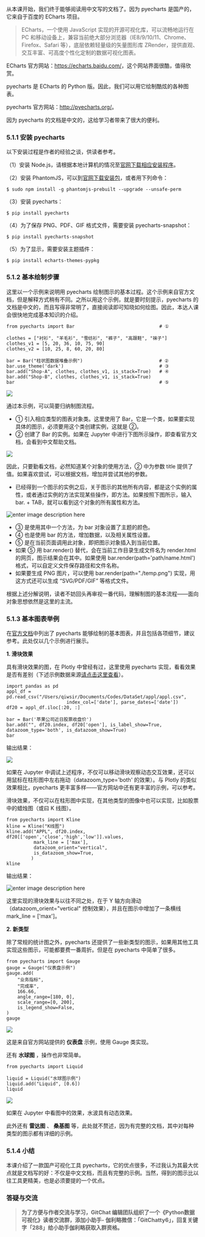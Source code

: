 从本课开始，我们终于能够阅读用中文写的文档了。因为 pyecharts 是国产的，它来自于百度的 ECharts 项目。

> ECharts，一个使用 JavaScript 实现的开源可视化库，可以流畅地运行在 PC
> 和移动设备上，兼容当前绝大部分浏览器（IE8/9/10/11、Chrome、Firefox、Safari 等），底层依赖轻量级的矢量图形库
> ZRender，提供直观、交互丰富、可高度个性化定制的数据可视化图表。

ECharts 官方网站：<https://echarts.baidu.com/>，这个网站界面很酷，值得欣赏。

pyecharts 是 ECharts 的 Python 版。因此，我们可以用它绘制酷炫的各种图表。

pyecharts 官方网站：<http://pyecharts.org/>。

因为 pyecharts 的文档是中文的，这给学习者带来了很大的便利。

### 5.1.1 安装 pyecharts

以下安装过程是作者的经验之谈，供读者参考。

（1）安装 Node.js，请根据本地计算机的情况至[官网下载相应安装程序](https://nodejs.org/en/download/)。

（2）安装 PhantomJS，可以到[官网下载安装包](http://phantomjs.org/download.html)，或者用下列命令：

    
    
    $ sudo npm install -g phantomjs-prebuilt --upgrade --unsafe-perm
    

（3）安装 pyecharts：

    
    
    $ pip install pyecharts
    

（4）为了保存 PNG、PDF、GIF 格式文件，需要安装 pyecharts-snapshot：

    
    
    $ pip install pyecharts-snapshot
    

（5）为了显示，需要安装主题插件：

    
    
    $ pip install echarts-themes-pypkg
    

### 5.1.2 基本绘制步骤

这里以一个示例来说明用 pyecharts
绘制图示的基本过程。这个示例来自官方文档，但是解释方式稍有不同。之所以用这个示例，就是要时刻提示，pyecharts
的文档是中文的，而且写得非常明了，直接阅读即可知晓如何绘图。因此，本达人课会很快地完成基本知识的介绍。

    
    
    from pyecharts import Bar                               # ①
    
    clothes = ["衬衫", "羊毛衫", "雪纺衫", "裤子", "高跟鞋", "袜子"]
    clothes_v1 = [5, 20, 36, 10, 75, 90]
    clothes_v2 = [10, 25, 8, 60, 20, 80]
    
    bar = Bar("柱状图数据堆叠示例")                            # ②
    bar.use_theme('dark')                                   # ③
    bar.add("Shop-A", clothes, clothes_v1, is_stack=True)   # ④
    bar.add("Shop-B", clothes, clothes_v1, is_stack=True)   
    bar                                                     # ⑤
    

![](https://images.gitbook.cn/25c5c380-495b-11e9-9675-055a4c4b91fa)

通过本示例，可以简要归纳制图流程。

  * ① 引入相应类型的图表对象类。这里使用了 Bar，它是一个类，如果要实现具体的图示，必须要用这个类创建实例，这就是 ②。
  * ② 创建了 Bar 的实例。如果在 Jupyter 中进行下图所示操作，即查看官方文档，会看到中文帮助文档。

![](https://images.gitbook.cn/4d686690-495b-11e9-9675-055a4c4b91fa)

因此，只要勤看文档，必然知道某个对象的使用方法，② 中为参数 title 提供了值。如果喜欢尝试，可以根据文档，增加并尝试其他的参数。

  * 已经得到一个图示的实例之后，关于图示的其他所有内容，都是这个实例的属性，或者通过实例的方法实现某些操作，即方法。如果按照下图所示，输入 bar. + TAB，就可以看到这个对象的所有属性和方法。

![enter image description
here](https://images.gitbook.cn/1cbffbb0-4961-11e9-9f9a-07ff224f37b2)

  * ③ 是使用其中一个方法，为 bar 对象设置了主题的颜色。
  * ④ 也是使用 bar 的方法，增加数据，以及相关属性设置。
  * ⑤ 是在当前页面调用此对象，即把图示对象插入到当前位置。
  * 如果 ⑤ 用 bar.render() 替代，会在当前工作目录生成文件名为 render.html 的网页，图示结果会在其中。如果使用 bar.render(path='path/name.html') 格式，可以自定义文件保存路径和文件名称。
  * 如果要生成 PNG 图片，可以使用 bar.render(path="./temp.png") 实现，用这方式还可以生成 “SVG/PDF/GIF” 等格式文件。

根据上述分解说明，读者不妨回头再审视一番代码，理解制图的基本流程——面向对象思想依然是这里的主流。

### 5.1.3 基本图表举例

在[官方文档](http://pyecharts.org/#/zh-cn/charts_base)中列出了 pyecharts
能够绘制的基本图表，并且包括各项细节，建议参考。此处仅以几个示例进行展示。

**1\. 滑块效果**

具有滑块效果的图，在 Plotly 中曾经有过，这里使用 pyecharts
实现，看看效果是否有差别（下述示例数据来源[请点击这里查看](https://github.com/qiwsir/DataSet/tree/master/appl%EF%BC%89%E3%80%82)）。

    
    
    import pandas as pd
    appl_df = pd.read_csv("/Users/qiwsir/Documents/Codes/DataSet/appl/appl.csv", 
                          index_col=['date'], parse_dates=['date'])
    df20 = appl_df.iloc[:20, :]
    
    bar = Bar('苹果公司近日股票收盘价')
    bar.add("", df20.index, df20['open'], is_label_show=True, datazoom_type='both', is_datazoom_show=True)
    bar
    

输出结果：

![](https://images.gitbook.cn/ca083930-4962-11e9-9675-055a4c4b91fa)

如果在 Jupyter 中调试上述程序，不仅可以移动滑块观察动态交互效果，还可以用鼠标在柱形图中左右拖动（datazoom_type='both'
的效果）。与 Plotly 的类似效果相比，pyecharts 更丰富多样——官方网站中还有更丰富的示例，可以参考。

滑块效果，不仅可以在柱形图中实现，在其他类型的图像中也可以实现，比如股票中的蜡烛图（或曰 K 线图）。

    
    
    from pyecharts import Kline
    kline = Kline("K线图")
    kline.add("APPL", df20.index, df20[['open','close','high','low']].values,
              mark_line = ['max'],
              datazoom_orient="vertical",
              is_datazoom_show=True,
             )
    kline
    

输出结果：

![enter image description
here](https://images.gitbook.cn/169fc470-4963-11e9-a9ef-73aa0bf0b745)

这里实现的滑块效果与以往不同之处，在于 Y 轴方向滑动（datazoom_orient="vertical" 控制效果），并且在图示中增加了一条横线
mark_line = ['max']。

**2\. 新类型**

除了常规的统计图之外，pyecharts 还提供了一些新类型的图示，如果用其他工具实现这些图示，可能都要费一番周折。但是在 pyecharts
中简单了很多。

    
    
    from pyecharts import Gauge
    gauge = Gauge("仪表盘示例")
    gauge.add(
        "业务指标",
        "完成率",
        166.66,
        angle_range=[180, 0],
        scale_range=[0, 200],
        is_legend_show=False,
    )
    gauge
    

![](https://images.gitbook.cn/447c5660-4963-11e9-99d4-dfadbb5b8dbf)

这是来自官方网站提供的 **仪表盘** 示例，使用 Gauge 类实现。

还有 **水球图** ，操作也非常简单。

    
    
    from pyecharts import Liquid
    
    liquid = Liquid("水球图示例")
    liquid.add("Liquid", [0.6])
    liquid
    

![](https://images.gitbook.cn/58d7fa10-4963-11e9-99d4-dfadbb5b8dbf)

如果在 Jupyter 中看图中的效果，水波具有动态效果。

此外还有 **雷达图** 、 **桑基图** 等，此处就不赘述，因为有完整的文档，其中对每种类型的图示都有详细的示例。

### 5.1.4 小结

本课介绍了一款国产可视化工具
pyecharts，它的优点很多，不过我认为其最大优点就是文档写的好：不仅是中文文档，而且有完整的示例。当然，得到的图示比以往工具更精美，也是必须要提的一个优点。

### 答疑与交流

> **为了方便与作者交流与学习，GitChat 编辑团队组织了一个《Python数据可视化》读者交流群，添加小助手-
> 伽利略微信：「GitChatty6」，回复关键字「288」给小助手伽利略获取入群资格。**

